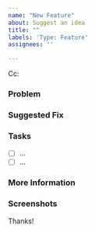 ```yaml
---
name: "New Feature"
about: Suggest an idea
title: ""
labels: 'Type: Feature'
assignees: ''

---
```

<!-- These comments automatically delete -->
<!-- Next to Cc:, @ mention users who should be in the loop -->
Cc:
  
### Problem
<!-- Explain the current problem you're facing -->

### Suggested Fix
<!-- Describe the solution you'd like implemented -->

### Tasks
<!--Add GitHub tasks-->
- [ ] ...
- [ ] ...

### More Information
<!-- Add any other context needed -->

### Screenshots
<!-- If applicable, add screenshots to help explain your problem -->

Thanks!
